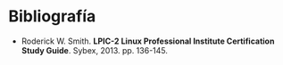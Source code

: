 # Bibliografía

* Roderick W. Smith. **LPIC-2 Linux Professional Institute Certification Study Guide**. Sybex, 2013. pp. 136-145.
